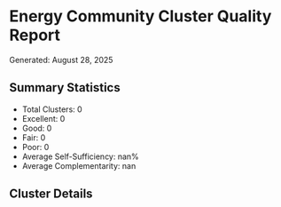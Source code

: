 # Energy Community Cluster Quality Report

Generated: August 28, 2025

## Summary Statistics

- Total Clusters: 0
- Excellent: 0
- Good: 0
- Fair: 0
- Poor: 0
- Average Self-Sufficiency: nan%
- Average Complementarity: nan

## Cluster Details
